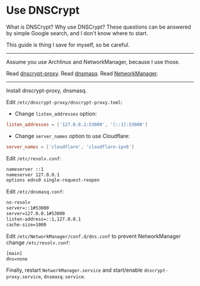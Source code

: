 # Use DNSCrypt

What is DNSCrypt? Why use DNSCrypt? These questions can be answered by simple Google search, and I don't know where to start.

This guide is thing I save for myself, so be careful.

---

Assume you use Archlinux and NetworkManager, because I use those.

Read [dnscrypt-proxy](https://wiki.archlinux.org/index.php/Dnscrypt-proxy).
Read [dnsmasq](https://wiki.archlinux.org/index.php/Dnsmasq).
Read [NetworkManager](https://wiki.archlinux.org/index.php/NetworkManager).

---

Install dnscrypt-proxy, dnsmasq.

Edit `/etc/dnscrypt-proxy/dnscrypt-proxy.toml`:

- Change `listen_addresses` option:

```toml
listen_addresses = ['127.0.0.1:53000', '[::1]:53000']
```

- Change `server_names` option to use Cloudflare:

```toml
server_names = ['cloudflare', 'cloudflare-ipv6']
```

Edit `/etc/resolv.conf`:

```txt
nameserver ::1
nameserver 127.0.0.1
options edns0 single-request-reopen
```

Edit `/etc/dnsmasq.conf`:

```txt
no-resolv
server=::1#53000
server=127.0.0.1#53000
listen-address=::1,127.0.0.1
cache-size=1000
```

Edit `/etc/NetworkManager/conf.d/dns.conf` to prevent NetworkManager change `/etc/resolv.conf`:

```txt
[main]
dns=none
```

Finally, restart `NetworkManager.service` and start/enable `dnscrypt-proxy.service`, `dnsmasq.service`.
